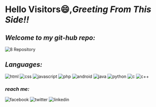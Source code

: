 

<!--
**Utkarsh-fly/Utkarsh-fly** is a ✨ _special_ ✨ repository because its `README.md` (this file) appears on your GitHub profile.

Here are some ideas to get you started:

- 🔭 I’m currently working on ...
- 🌱 I’m currently learning ...
- 👯 I’m looking to collaborate on ...
- 🤔 I’m looking for help with ...
- 💬 Ask me about ...
- 📫 How to reach me: ...
- 😄 Pronouns: ...
- ⚡ Fun fact: ...
-->
# **Hello Visitors😄**,*Greeting From This Side!!*

## _Welcome to my git-hub repo:_

![8 Repository](https://shields.io/badge/Repository-12-blue?r&style=plastic)

## _Languages:_ 

![html](https://shields.io/badge/-html-blue?logo=html5)
 ![css](https://shields.io/badge/-css-yellow?logo=css3) ![javascript](https://shields.io/badge/-JavaScript-red?logo=javascript)
![php](https://shields.io/badge/-php-green?logo=php) ![android](https://shields.io/badge/-android-pink?logo=android) ![java](https://shields.io/badge/-java-brown?logo=java) ![python](https://shields.io/badge/-python-yellow?logo=python)
![c](https://shields.io/badge/-c-pink?logo=c)
![c++](https://shields.io/badge/-c++-green?logo=C++)

### _reach me:_
![facebook](https://shields.io/badge/-facebook-blue?logo=facebook)
![twitter](https://shields.io/badge/-twitter-lightyellow?logo=twitter)
![linkedin](https://shields.io/badge/-linkedin-yellow?logo=linkedin)


